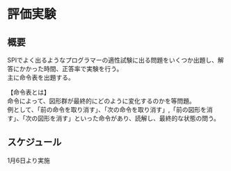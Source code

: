 # 評価実験
## 概要
SPIでよく出るようなプログラマーの適性試験に出る問題をいくつか出題し、解答にかかった時間、正答率で実験を行う。  
主に命令表を出題する。

【命令表とは】  
命令によって、図形群が最終的にどのように変化するのかを等問題。  
例として、「前の命令を取り消す」、「次の命令を取り消す」,「前の図形を消す」、「次の図形を消す」といった命令があり、読解し、最終的な状態の問う。


## スケジュール
1月6日より実施
